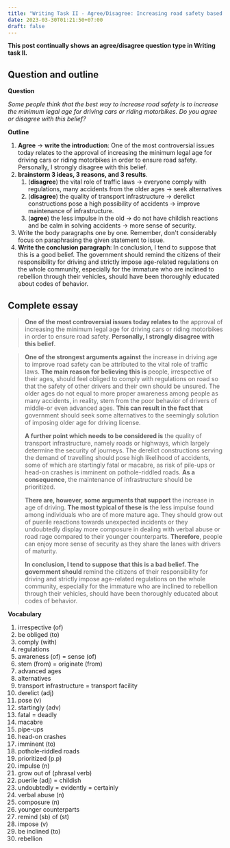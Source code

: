 ```yaml
---
title: "Writing Task II - Agree/Disagree: Increasing road safety based on increasing the minimum legal age for driving cars or riding motorbikes."
date: 2023-03-30T01:21:50+07:00
draft: false
---
```


**This post continually shows an agree/disagree question type in Writing task II.**

## Question and outline
**Question**

*Some people think that the best way to increase road safety is to increase the minimum legal age for driving cars or riding motorbikes. Do you agree or disagree with this belief?*

**Outline**

1. **Agree** $\rightarrow$ **write the introduction**: One of the most controversial issues today relates to the approval of increasing the minimum legal age for driving cars or riding motorbikes in order to ensure road safety. Personally, I strongly disagree with this belief.
2. **brainstorm 3 ideas, 3 reasons, and 3 results**.
   1. (**disagree**) the vital role of traffic laws $\rightarrow$ everyone comply with regulations,  many accidents from the older ages $\rightarrow$ seek alternatives
   2. (**disagree**) the quality of transport infrastructure $\rightarrow$ derelict constructions pose a high possibility of accidents $\rightarrow$ improve maintenance of infrastructure.
   3. (**agree**) the less impulse in the old $\rightarrow$ do not have childish reactions and be calm in solving accidents $\rightarrow$ more sense of security.
3. Write the body paragraphs one by one. Remember, don't considerably focus on paraphrasing the given statement to issue. 
4. **Write the conclusion paragraph**: In conclusion, I tend to suppose that this is a good belief. The government should remind the citizens of their responsibility for driving and strictly impose age-related regulations on the whole community, especially for the immature who are inclined to rebellion through their vehicles, should have been thoroughly educated about codes of behavior.  

## Complete essay

> **One of the most controversial issues today relates to** the approval of increasing the minimum legal age for driving cars or riding motorbikes in order to ensure road safety. **Personally, I strongly disagree with this belief**.

> **One of the strongest arguments against** the increase in driving age to improve road safety can be attributed to the vital role of traffic laws. **The main reason for believing this is** people, irrespective of their ages, should feel obliged to comply with regulations on road so that the safety of other drivers and their own should be unsured. The older ages do not equal to more proper awareness among people as many accidents, in reality, stem from the poor behavior of drivers of middle-or even advanced ages. **This can result in the fact that** government should seek some alternatives to the seemingly solution of imposing older age for driving license.
> 
>  **A further point which needs to be considered is** the quality of transport infrastructure, namely roads or highways, which largely determine the security of journeys. The derelict constructions serving the demand of travelling should pose high likelihood of accidents, some of which are startingly fatal or macabre, as risk of pile-ups or head-on crashes is imminent on pothole-riddled roads. **As a consequence**, the maintenance of infrastructure should be prioritized.
>
> **There are, however, some arguments that support** the increase in age of driving. **The most typical of these is** the less impulse found among individuals who are of more mature age. They should grow out of puerile reactions towards unexpected incidents or they undoubtedly display more composure in dealing with verbal abuse or road rage compared to their younger counterparts. **Therefore**, people can enjoy more sense of security as they share the lanes with drivers of maturity. 
>
> **In conclusion, I tend to suppose that this is a bad belief. The government should** remind the citizens of their responsibility for driving and strictly impose age-related regulations on the whole community, especially for the immature who are inclined to rebellion through their vehicles, should have been thoroughly educated about codes of behavior.


**Vocabulary**
1. irrespective (of)
2. be obliged (to)
3. comply (with)
4. regulations
5. awareness (of) = sense (of) 
6. stem (from) = originate (from) 
7. advanced ages 
8. alternatives
9. transport infrastructure = transport facility
10. derelict (adj)
11. pose (v)
12. startingly (adv)
13. fatal = deadly
14. macabre
15. pipe-ups
16. head-on crashes
17. imminent (to)
18. pothole-riddled roads 
19. prioritized (p.p)
20. impulse (n)
21. grow out of (phrasal verb)
22. puerile (adj) = childish
23. undoubtedly = evidently = certainly
24. verbal abuse (n)
25. composure (n)
26. younger counterparts
27. remind (sb) of (st)
28. impose (v)
29. be inclined (to)
30. rebellion

